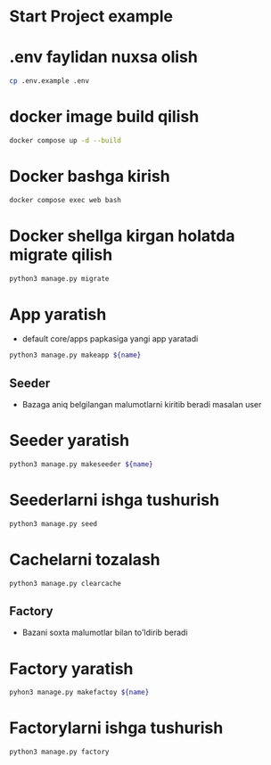 # Start Project example


# .env faylidan nuxsa olish
```bash
cp .env.example .env
```

# docker image build qilish
```bash
docker compose up -d --build
```

# Docker bashga kirish
```bash
docker compose exec web bash
```

# Docker shellga kirgan holatda migrate qilish
```bash
python3 manage.py migrate
```
# App yaratish
 - default core/apps papkasiga yangi app yaratadi
 ```bash
python3 manage.py makeapp ${name}
 ```

## Seeder
 - Bazaga aniq belgilangan malumotlarni kiritib beradi masalan user 

# Seeder yaratish
```bash
python3 manage.py makeseeder ${name}
```
# Seederlarni ishga tushurish
```bash
python3 manage.py seed
```

# Cachelarni tozalash
```bash
python3 manage.py clearcache
```

## Factory
 - Bazani soxta malumotlar bilan to'ldirib beradi

# Factory yaratish
```bash
pyhon3 manage.py makefactoy ${name}
```

# Factorylarni ishga tushurish
```bash
python3 manage.py factory
```